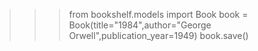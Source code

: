 >>> from bookshelf.models import Book
>>> book = Book(title="1984",author="George Orwell",publication_year=1949)
>>> book.save()